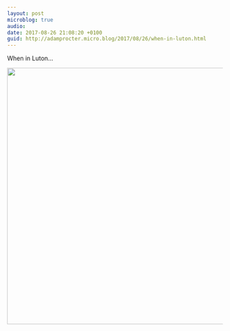 ```yaml
---
layout: post
microblog: true
audio: 
date: 2017-08-26 21:08:20 +0100
guid: http://adamprocter.micro.blog/2017/08/26/when-in-luton.html
---
```

When in Luton...

<img src="http://discursive.adamprocter.co.uk/uploads/2017/1e1dd60278.jpg" width="600" height="600" />
